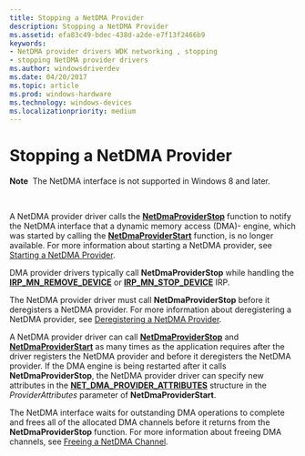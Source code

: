 ```yaml
---
title: Stopping a NetDMA Provider
description: Stopping a NetDMA Provider
ms.assetid: efa83c49-bdec-438d-a2de-e7f13f2466b9
keywords:
- NetDMA provider drivers WDK networking , stopping
- stopping NetDMA provider drivers
ms.author: windowsdriverdev
ms.date: 04/20/2017
ms.topic: article
ms.prod: windows-hardware
ms.technology: windows-devices
ms.localizationpriority: medium
---
```


# Stopping a NetDMA Provider


**Note**  The NetDMA interface is not supported in Windows 8 and later.

 




A NetDMA provider driver calls the [**NetDmaProviderStop**](https://msdn.microsoft.com/library/windows/hardware/ff568335) function to notify the NetDMA interface that a dynamic memory access (DMA)- engine, which was started by calling the [**NetDmaProviderStart**](https://msdn.microsoft.com/library/windows/hardware/ff568334) function, is no longer available. For more information about starting a NetDMA provider, see [Starting a NetDMA Provider](starting-a-netdma-provider.md).

DMA provider drivers typically call **NetDmaProviderStop** while handling the [**IRP\_MN\_REMOVE\_DEVICE**](https://msdn.microsoft.com/library/windows/hardware/ff551738) or [**IRP\_MN\_STOP\_DEVICE**](https://msdn.microsoft.com/library/windows/hardware/ff551755) IRP.

The NetDMA provider driver must call **NetDmaProviderStop** before it deregisters a NetDMA provider. For more information about deregistering a NetDMA provider, see [Deregistering a NetDMA Provider](deregistering-a-netdma-provider.md).

A NetDMA provider driver can call [**NetDmaProviderStop**](https://msdn.microsoft.com/library/windows/hardware/ff568335) and [**NetDmaProviderStart**](https://msdn.microsoft.com/library/windows/hardware/ff568334) as many times as the application requires after the driver registers the NetDMA provider and before it deregisters the NetDMA provider. If the DMA engine is being restarted after it calls **NetDmaProviderStop**, the NetDMA provider driver can specify new attributes in the [**NET\_DMA\_PROVIDER\_ATTRIBUTES**](https://msdn.microsoft.com/library/windows/hardware/ff568737) structure in the *ProviderAttributes* parameter of **NetDmaProviderStart**.

The NetDMA interface waits for outstanding DMA operations to complete and frees all of the allocated DMA channels before it returns from the **NetDmaProviderStop** function. For more information about freeing DMA channels, see [Freeing a NetDMA Channel](freeing-a-netdma-channel.md).

 

 





